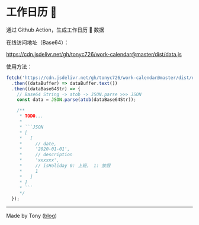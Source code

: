 # 工作日历 📅

通过 Github Action，生成工作日历 📅 数据

在线访问地址（Base64）：

https://cdn.jsdelivr.net/gh/tonyc726/work-calendar@master/dist/data.js

使用方法：

```Typescript
fetch('https://cdn.jsdelivr.net/gh/tonyc726/work-calendar@master/dist/data.js')
  .then((dataBuffer) => dataBuffer.text())
  .then((dataBase64Str) => {
    // Base64 String -> atob -> JSON.parse >>> JSON
    const data = JSON.parse(atob(dataBase64Str));

    /**
     * TODO...
     *
     * ```JSON
     * [
     *   [
     *     // date,
     *     '2020-01-01',
     *     // description
     *     'xxxxxx',
     *     // isHoliday 0: 上班， 1: 放假
     *     1
     *   ]
     * ]
     * ```
     */
  });
```

---

Made by Tony ([blog](https://itony.net))
